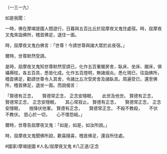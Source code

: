（一三一九）

如是我聞：

一時，佛在摩竭提國人間遊行，日暮與五百比丘於屈摩夜叉鬼住處宿。時，屈摩夜叉鬼來詣佛所，稽首佛足，退住一面。

時，屈摩夜叉鬼白佛言：「世尊！今請世尊與諸大眾於此夜宿。」

爾時，世尊默然受請。

是時，屈摩夜叉鬼知世尊默然受請已，化作五百重閣房舍，臥床、坐床、踞床，俱襵褥枕，各五百具，悉皆化成。化作五百燈明，無諸烟炎。悉化現已，往詣佛所，稽首佛足，勸請世尊令入其舍，令諸比丘次受房舍及諸臥具。周遍受已，還至佛所，稽首佛足，退坐一面。而說偈言：

「賢德有正念，　　賢德常正念，
正念安隱眠，　　此世及他世。
賢德有正念，　　賢德常正念，
正念安隱眠，　　其心常寂止。
賢德有正念，　　賢德常正念，
正念安隱眠，　　捨降伏他軍。
賢德有正念，　　賢德常正念，
不殺不教殺，　　不伏不教伏。
慈心於一切，　　心不懷怨結。」

爾時，世尊告屈摩夜叉鬼：「如是，如是，如汝所說。」

時，屈摩夜叉鬼聞佛所說，歡喜隨喜，稽首佛足，還自所住處。

#國家/摩竭提國
#人名/屈摩夜叉鬼
#八正道/正念
